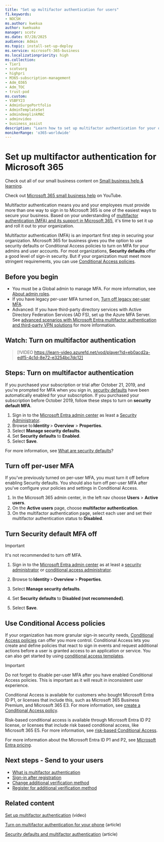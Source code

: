 ```yaml
---
title: "Set up multifactor authentication for users"
f1.keywords:
- NOCSH
ms.author: kwekua
author: kwekuako
manager: scotv
ms.date: 07/28/2025
audience: Admin
ms.topic: install-set-up-deploy
ms.service: microsoft-365-business
ms.localizationpriority: high
ms.collection: 
- Tier1
- scotvorg
- highpri
- M365-subscription-management
- Adm_O365
- Adm_TOC
- trust-pod
ms.custom: 
- VSBFY23
- AdminSurgePortfolio
- AdminTemplateSet
- admindeeplinkMAC
- adminvideo
- business_assist
description: "Learn how to set up multifactor authentication for your organization."
monikerRange: 'o365-worldwide'
---
```


# Set up multifactor authentication for Microsoft 365

Check out all of our small business content on [Small business help & learning](https://go.microsoft.com/fwlink/?linkid=2224585).

Check out [Microsoft 365 small business help](https://go.microsoft.com/fwlink/?linkid=2197659) on YouTube.

Multifactor authentication means you and your employees must provide more than one way to sign in to Microsoft 365 is one of the easiest ways to secure your business. Based on your understanding of [multifactor authentication (MFA) and its support in Microsoft 365](multi-factor-authentication-microsoft-365.md), it's time to set it up and roll it out to your organization.

Multifactor authentication (MFA) is an important first step in securing your organization. Microsoft 365 for business gives you the option to use security defaults or Conditional Access policies to turn on MFA for your admins and user accounts. For most organizations, **Security defaults** offer a good level of sign-in security. But if your organization must meet more stringent requirements, you can use [Conditional Access policies](https://go.microsoft.com/fwlink/?linkid=2261708).

## Before you begin

- You must be a Global admin to manage MFA. For more information, see [About admin roles](../add-users/about-admin-roles.md).
- If you have legacy per-user MFA turned on, [Turn off legacy per-user MFA](#turn-off-per-user-mfa).
- Advanced: If you have third-party directory services with Active Directory Federation Services (AD FS), set up the Azure MFA Server. See [advanced scenarios with Microsoft Entra multifactor authentication and third-party VPN solutions](/azure/active-directory/authentication/howto-mfaserver-nps-vpn) for more information.

## Watch: Turn on multifactor authentication

> [!VIDEO https://learn-video.azurefd.net/vod/player?id=eb0acd2a-edf5-4c1d-8e72-e3254bc7dc12]

## Steps: Turn on multifactor authentication

If you purchased your subscription or trial after October 21, 2019, and you're prompted for MFA when you sign in, [security defaults](/azure/active-directory/fundamentals/concept-fundamentals-security-defaults) have been automatically enabled for your subscription. If you purchased your subscription before October 2019, follow these steps to turn on **security default MFA**.

1. Sign in to the [Microsoft Entra admin center](https://entra.microsoft.com) as least a [Security Administrator](/entra/identity/role-based-access-control/permissions-reference#security-administrator).
1. Browse to **Identity** > **Overview** > **Properties**.
1. Select **Manage security defaults**.
1. Set **Security defaults** to **Enabled**.
1. Select **Save**.

For more information, see [What are security defaults](/azure/active-directory/fundamentals/concept-fundamentals-security-defaults)?

## Turn off per-user MFA

If you've previously turned on per-user MFA, you must turn it off before enabling Security defaults.  You should also turn off per-user MFA after you've configure your policies and settings in Conditional Access.

1. In the Microsoft 365 admin center, in the left nav choose **Users** \> **Active users**.
1. On the **Active users** page, choose **multifactor authentication**.
1. On the multifactor authentication page, select each user and set their multifactor authentication status to **Disabled**.

## Turn Security default MFA off

> [!IMPORTANT]
> It's not recommended to turn off MFA.

1. Sign in to the [Microsoft Entra admin center](https://entra.microsoft.com) as at least a [security administrator](/entra/identity/role-based-access-control/permissions-reference#security-administrator) or [conditional access administrator](/entra/identity/role-based-access-control/permissions-reference#conditional-access-administrator).

1. Browse to **Identity** > **Overview** > **Properties**.
1. Select **Manage security defaults**.
1. Set **Security defaults** to **Disabled (not recommended)**.
1. Select **Save**.

## Use Conditional Access policies

If your organization has more granular sign-in security needs, [Conditional Access policies](https://go.microsoft.com/fwlink/?linkid=2261708) can offer you more control. Conditional Access lets you create and define policies that react to sign in events and request additional actions before a user is granted access to an application or service. You can also get started by using [conditional access templates](/entra/identity/conditional-access/concept-conditional-access-policy-common?tabs=secure-foundation).

> [!IMPORTANT]
> Do not forget to disable per-user MFA after you have enabled Conditional Access policies. This is important as it will result in inconsistent user experience.

Conditional Access is available for customers who bought Microsoft Entra ID P1, or licenses that include this, such as Microsoft 365 Business Premium, and Microsoft 365 E3. For more information, see [create a Conditional Access policy](/azure/active-directory/authentication/tutorial-enable-azure-mfa).

Risk-based conditional access is available through Microsoft Entra ID P2 license, or licenses that include risk based conditional access, like Microsoft 365 E5. For more information, see [risk-based Conditional Access](/azure/active-directory/conditional-access/howto-conditional-access-policy-risk).

For more information about the Microsoft Entra ID P1 and P2, see [Microsoft Entra pricing](https://azure.microsoft.com/pricing/details/active-directory/).

## Next steps - Send to your users

- [What is multifactor authentication](https://support.microsoft.com/help/4577374/what-is-multifactor-authentication)
- [Sign-in after registration](https://support.microsoft.com/office/2b856342-170a-438e-9a4f-3c092394d3cb)
- [Change additional verification method](https://support.microsoft.com/office/956ec8d0-7081-4518-a701-f8414cc20831)
- [Register for additional verification method](https://support.microsoft.com/office/ace1d096-61e5-449b-a875-58eb3d74de14)

## Related content

[Set up multifactor authentication](set-up-multi-factor-authentication.md) (video)

[Turn on multifactor authentication for your phone](https://support.microsoft.com/office/ace1d096-61e5-449b-a875-58eb3d74de14) (article)

[Security defaults and multifactor authentication](/microsoft-365/business-premium/m365bp-turn-on-mfa) (article)
